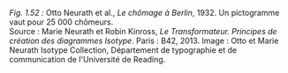 *Fig. 1.52 :* Otto Neurath et al., *Le chômage à Berlin*, 1932. Un pictogramme vaut pour 25 000 chômeurs.  
Source : Marie Neurath et Robin Kinross, *Le Transformateur. Principes de création des diagrammes Isotype*. Paris : B42, 2013. Image : Otto et Marie Neurath Isotype Collection, Département de typographie et de communication de l'Université de Reading.